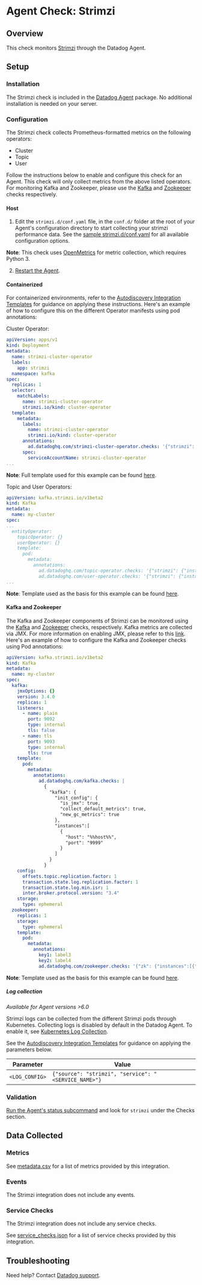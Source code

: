 # Agent Check: Strimzi

## Overview

This check monitors [Strimzi][1] through the Datadog Agent.

## Setup

### Installation

The Strimzi check is included in the [Datadog Agent][2] package.
No additional installation is needed on your server.

### Configuration

The Strimzi check collects Prometheus-formatted metrics on the following operators:
   - Cluster
   - Topic
   - User

Follow the instructions below to enable and configure this check for an Agent. This check will only collect metrics from the above listed operators. For monitoring Kafka and Zookeeper, please use the [Kafka][11] and [Zookeeper][12] checks respectively.

#### Host

1. Edit the `strimzi.d/conf.yaml` file, in the `conf.d/` folder at the root of your Agent's configuration directory to start collecting your strimzi performance data. See the [sample strimzi.d/conf.yaml][4] for all available configuration options.

**Note**: This check uses [OpenMetrics][10] for metric collection, which requires Python 3.

2. [Restart the Agent][5].

#### Containerized

For containerized environments, refer to the [Autodiscovery Integration Templates][3] for guidance on applying these instructions. Here's an example of how to configure this on the different Operator manifests using pod annotations:

Cluster Operator:
```yaml
apiVersion: apps/v1
kind: Deployment
metadata:
  name: strimzi-cluster-operator
  labels:
    app: strimzi
  namespace: kafka
spec:
  replicas: 1
  selector:
    matchLabels:
      name: strimzi-cluster-operator
      strimzi.io/kind: cluster-operator
  template:
    metadata:
      labels:
        name: strimzi-cluster-operator
        strimzi.io/kind: cluster-operator
      annotations:
        ad.datadoghq.com/strimzi-cluster-operator.checks: '{"strimzi": {"instances":[{"cluster_operator_endpoint": "http://%%host%%:8080/metrics"}]}}'
      spec:
        serviceAccountName: strimzi-cluster-operator
...

```
**Note**: Full template used for this example can be found [here][13].


Topic and User Operators:
```yaml
apiVersion: kafka.strimzi.io/v1beta2
kind: Kafka
metadata:
  name: my-cluster
spec:
...
  entityOperator:
    topicOperator: {}
    userOperator: {}
    template:
      pod:
        metadata:
          annotations:
            ad.datadoghq.com/topic-operator.checks: '{"strimzi": {"instances":[{"topic_operator_endpoint": "http://%%host%%:8080/metrics"}]}}' 
            ad.datadoghq.com/user-operator.checks: '{"strimzi": {"instances":[{"user_operator_endpoint": "http://%%host%%:8081/metrics"}]}}' 
...
```
**Note**: Template used as the basis for this example can be found [here][14].

#### Kafka and Zookeeper

The Kafka and Zookeeper components of Strimzi can be monitored using the [Kafka][11] and [Zookeeper][12] checks, respectively. Kafka metrics are collected via JMX. For more information on enabling JMX, please refer to this [link][15]. Here's an example of how to configure the Kafka and Zookeeper checks using Pod annotations:
```yaml
apiVersion: kafka.strimzi.io/v1beta2
kind: Kafka
metadata:
  name: my-cluster
spec:
  kafka:
    jmxOptions: {}
    version: 3.4.0
    replicas: 1
    listeners:
      - name: plain
        port: 9092
        type: internal
        tls: false
      - name: tls
        port: 9093
        type: internal
        tls: true
    template:
      pod:
        metadata:  
          annotations:
            ad.datadoghq.com/kafka.checks: |
              {
                "kafka": {
                  "init_config": {
                    "is_jmx": true, 
                    "collect_default_metrics": true, 
                    "new_gc_metrics": true
                  },
                  "instances":[
                    {
                      "host": "%%host%%",
                      "port": "9999"
                    }
                  ]
                }
              }        
    config:
      offsets.topic.replication.factor: 1
      transaction.state.log.replication.factor: 1
      transaction.state.log.min.isr: 1
      inter.broker.protocol.version: "3.4"
    storage:
      type: ephemeral
  zookeeper:
    replicas: 1
    storage:
      type: ephemeral
    template:
      pod:
        metadata:
          annotations:
            key1: label3
            key2: label4
            ad.datadoghq.com/zookeeper.checks: '{"zk": {"instances":[{"host":"%%host%%","port":"2181"}]}}' 
```
**Note**: Template used as the basis for this example can be found [here][14].

##### Log collection

_Available for Agent versions >6.0_

Strimzi logs can be collected from the different Strimzi pods through Kubernetes. Collecting logs is disabled by default in the Datadog Agent. To enable it, see [Kubernetes Log Collection][16].

See the [Autodiscovery Integration Templates][3] for guidance on applying the parameters below.

| Parameter      | Value                                                |
| -------------- | ---------------------------------------------------- |
| `<LOG_CONFIG>` | `{"source": "strimzi", "service": "<SERVICE_NAME>"}`   |

### Validation

[Run the Agent's status subcommand][6] and look for `strimzi` under the Checks section.

## Data Collected

### Metrics

See [metadata.csv][7] for a list of metrics provided by this integration.

### Events

The Strimzi integration does not include any events.

### Service Checks

The Strimzi integration does not include any service checks.

See [service_checks.json][8] for a list of service checks provided by this integration.

## Troubleshooting

Need help? Contact [Datadog support][9].


[1]: https://strimzi.io/
[2]: https://app.datadoghq.com/account/settings#agent
[3]: https://docs.datadoghq.com/agent/kubernetes/integrations/
[4]: https://github.com/DataDog/integrations-core/blob/master/strimzi/datadog_checks/strimzi/data/conf.yaml.example
[5]: https://docs.datadoghq.com/agent/guide/agent-commands/#start-stop-and-restart-the-agent
[6]: https://docs.datadoghq.com/agent/guide/agent-commands/#agent-status-and-information
[7]: https://github.com/DataDog/integrations-core/blob/master/strimzi/metadata.csv
[8]: https://github.com/DataDog/integrations-core/blob/master/strimzi/assets/service_checks.json
[9]: https://docs.datadoghq.com/help/
[10]: https://docs.datadoghq.com/integrations/openmetrics/
[11]: https://docs.datadoghq.com/integrations/kafka/
[12]: https://docs.datadoghq.com/integrations/zk/
[13]: https://github.com/strimzi/strimzi-kafka-operator/blob/release-0.34.x/install/cluster-operator/060-Deployment-strimzi-cluster-operator.yaml
[14]: https://github.com/strimzi/strimzi-kafka-operator/blob/release-0.34.x/examples/kafka/kafka-ephemeral-single.yaml
[15]: https://strimzi.io/docs/operators/0.20.0/full/using.html#assembly-jmx-options-deployment-configuration-kafka
[16]: https://docs.datadoghq.com/agent/kubernetes/log/